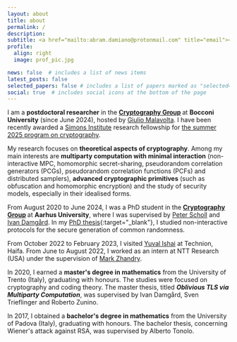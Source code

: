 ```yaml
---
layout: about
title: about
permalink: /
description:
subtitle: <a href="mailto:abram.damiano@protonmail.com" title="email"><i class="fas fa-envelope"></i></a> abram.damiano@protonmail.com
profile:
  align: right
  image: prof_pic.jpg

news: false  # includes a list of news items
latest_posts: false
selected_papers: false # includes a list of papers marked as "selected={true}"
social: true  # includes social icons at the bottom of the page
---
```


I am a <b>postdoctoral researcher</b> in the <b> [Cryptography Group](https://rosenalon.github.io/cifra/#) </b> at <b>Bocconi University</b> (since June 2024), hosted by [Giulio Malavolta](https://sites.google.com/view/giuliomalavolta/). I have been recently awarded a [Simons Institute](https://simons.berkeley.edu/homepage) research fellowship for [the summer 2025 program on cryptography](https://simons.berkeley.edu/programs/cryptography-10-years-later-obfuscation-proof-systems-secure-computation).

My research focuses on <b>theoretical aspects of cryptography</b>. Among my main interests are <b>multiparty computation with minimal interaction</b> (non-interactive MPC, homomorphic secret-sharing, pseudorandom correlation generators (PCGs), pseudorandom correlation functions (PCFs) and distributed samplers), <b>advanced cryptographic primitives</b> (such as obfuscation and homomorphic encryption) and the study of security models, especially in their idealised forms.

From August 2020 to June 2024, I was a PhD student in the <b> [Cryptography Group](https://users-cs.au.dk/orlandi/cryptogroup/) </b> at <b>Aarhus University</b>, where I was supervised by [Peter Scholl](https://pascholl.github.io/) and [Ivan Damgård](https://cs.au.dk/~ivan/). In my [PhD thesis](/assets/pdf/PhD_thesis_Abram.pdf){:target="_blank"}, I studied non-interactive protocols for the secure generation of common randomness.

From October 2022 to February 2023, I visited [Yuval Ishai](https://www.cs.technion.ac.il/~yuvali/) at Technion, Haifa.
From June to August 2022, I worked as an intern at NTT Research (USA) under the supervision of [Mark Zhandry](https://mzhandry.github.io/).

In 2020, I earned a <b>master's degree in mathematics</b> from the University of Trento (Italy), graduating with honours. The studies were focused on cryptography and coding theory. The master thesis, titled <em><b>Oblivious TLS via Multiparty Computation</b></em>, was supervised by Ivan Damgård, Sven Trieflinger and Roberto Zunino.

In 2017, I obtained a <b>bachelor's degree in mathematics</b> from the University of Padova (Italy), graduating with honours. The bachelor thesis, concerning Wiener's attack against RSA, was supervised by Alberto Tonolo.

